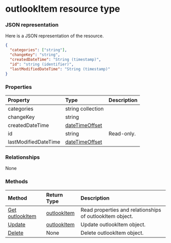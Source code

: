 # outlookItem resource type



### JSON representation

Here is a JSON representation of the resource.

<!-- {
  "blockType": "resource",
  "optionalProperties": [

  ],
  "@odata.type": "microsoft.graph.outlookitem"
}-->

```json
{
  "categories": ["string"],
  "changeKey": "string",
  "createdDateTime": "String (timestamp)",
  "id": "string (identifier)",
  "lastModifiedDateTime": "String (timestamp)"
}

```
### Properties
| Property	   | Type	|Description|
|:---------------|:--------|:----------|
|categories|string collection||
|changeKey|string||
|createdDateTime|[dateTimeOffset](datetimeoffset.md)||
|id|string| Read-only.|
|lastModifiedDateTime|[dateTimeOffset](datetimeoffset.md)||

### Relationships
None


### Methods

| Method		   | Return Type	|Description|
|:---------------|:--------|:----------|
|[Get outlookItem](../api/outlookitem_get.md) | [outlookItem](outlookitem.md) |Read properties and relationships of outlookItem object.|
|[Update](../api/outlookitem_update.md) | [outlookItem](outlookitem.md)	|Update outlookItem object. |
|[Delete](../api/outlookitem_delete.md) | None |Delete outlookItem object. |

<!-- uuid: 8fcb5dbc-d5aa-4681-8e31-b001d5168d79
2015-10-25 14:57:30 UTC -->
<!-- {
  "type": "#page.annotation",
  "description": "outlookItem resource",
  "keywords": "",
  "section": "documentation",
  "tocPath": ""
}-->